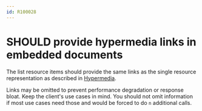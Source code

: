 ```yaml
---
id: R100028
---
```


# SHOULD provide hypermedia links in embedded documents

The list resource items should provide the same links as the single resource representation as described in [Hypermedia](../../README.md).

Links may be omitted to prevent performance degradation or response bloat.
Keep the client's use cases in mind.
You should not omit information if most use cases need those and would be forced to do `n` additional calls.
